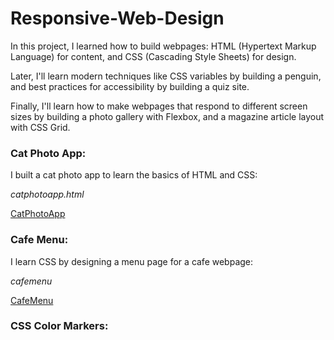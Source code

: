# Responsive-Web-Design
In this project, I learned how to build webpages: HTML (Hypertext Markup Language) for content, and CSS (Cascading Style Sheets) for design.

Later, I'll learn modern techniques like CSS variables by building a penguin, and best practices for accessibility by building a quiz site.

Finally, I'll learn how to make webpages that respond to different screen sizes by building a photo gallery with Flexbox, and a magazine article layout with CSS Grid.

### Cat Photo App: 

I built a cat photo app to learn the basics of HTML and CSS: 

*catphotoapp.html* 

[CatPhotoApp](stocks/CatPhotoApp.pdf)

### Cafe Menu: 

I learn CSS by designing a menu page for a cafe webpage: 

*cafemenu* 

[CafeMenu](stocks/CafeMenu.pdf)

### CSS Color Markers:




